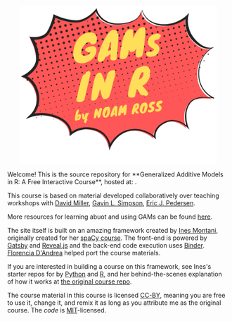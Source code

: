<p align="center">
<img src="static/logo.svg" align="center" width="450px"/>
</p>
Welcome! This is the source repository for **Generalized Additive Models in R: A Free Interactive Course**, hosted at: <https://noamross.github.io/gams-in-r-course>.

This course is based on material developed collaboratively over teaching workshops with <a href='http://converged.yt/'>David Miller</a>, <a href='https://www.fromthebottomoftheheap.net/'>Gavin L. Simpson</a>, <a href='https://ericpedersen3.wixsite.com/research'>Eric J. Pedersen</a>.

More resources for learning abuot and using GAMs can be found [here](https://github.com/noamross/gam-resources).

The site itself is built on an amazing framework created by <a href='https://ines.io/'>Ines Montani</a>, originally created for her [spaCy course](https://course.spacy.io).  The front-end is powered by
[Gatsby](http://gatsbyjs.org/) and [Reveal.js](https://revealjs.com) and the
back-end code execution uses [Binder](https://mybinder.org). <a href='https://florencia.netlify.com/'>Florencia D'Andrea</a> helped port the course materials.</p>

If you are interested in building a course on this framework, see Ines's starter repos for by [Python](https://github.com/ines/course-starter-python) and [R](https://github.com/ines/course-starter-python), and her behind-the-scenes explanation of how it works at [the original course repo](https://github.com/ines/spacy-course#-faq).

The course material in this course is licensed [CC-BY](https://creativecommons.org/licenses/by/4.0/), meaning you are free to use it, change it, and remix it as long as you attribute me as the original course.  The _code_ is [MIT](https://opensource.org/licenses/MIT)-licensed.
